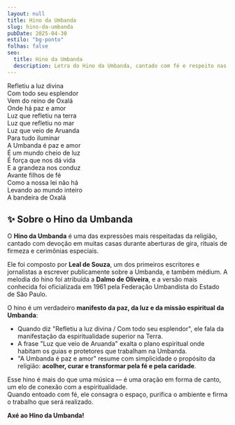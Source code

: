 ```yaml
---
layout: null
title: Hino da Umbanda
slug: hino-da-umbanda
pubDate: 2025-04-30
estilo: "bg-ponto"
folhas: false
seo:
  title: Hino da Umbanda
  description: Letra do Hino da Umbanda, cantado com fé e respeito nas aberturas de gira.
---
```


Refletiu a luz divina  
Com todo seu esplendor  
Vem do reino de Oxalá  
Onde há paz e amor  
Luz que refletiu na terra  
Luz que refletiu no mar  
Luz que veio de Aruanda  
Para tudo iluminar  
A Umbanda é paz e amor  
É um mundo cheio de luz  
É força que nos dá vida  
E a grandeza nos conduz  
Avante filhos de fé  
Como a nossa lei não há  
Levando ao mundo inteiro  
A bandeira de Oxalá  

## ✨ Sobre o Hino da Umbanda

O **Hino da Umbanda** é uma das expressões mais respeitadas da religião, cantado com devoção em muitas casas durante aberturas de gira, rituais de firmeza e cerimônias especiais.

Ele foi composto por **Leal de Souza**, um dos primeiros escritores e jornalistas a escrever publicamente sobre a Umbanda, e também médium. A melodia do hino foi atribuída a **Dalmo de Oliveira**, e a versão mais conhecida foi oficializada em 1961 pela Federação Umbandista do Estado de São Paulo.

O hino é um verdadeiro **manifesto da paz, da luz e da missão espiritual da Umbanda**:

- Quando diz "Refletiu a luz divina / Com todo seu esplendor", ele fala da manifestação da espiritualidade superior na Terra.
- A frase "Luz que veio de Aruanda" exalta o plano espiritual onde habitam os guias e protetores que trabalham na Umbanda.
- "A Umbanda é paz e amor" resume com simplicidade o propósito da religião: **acolher, curar e transformar pela fé e pela caridade**.

Esse hino é mais do que uma música — é uma oração em forma de canto, um elo de conexão com a espiritualidade.  
Quando entoado com fé, ele consagra o espaço, purifica o ambiente e firma o trabalho que será realizado.

**Axé ao Hino da Umbanda!**
